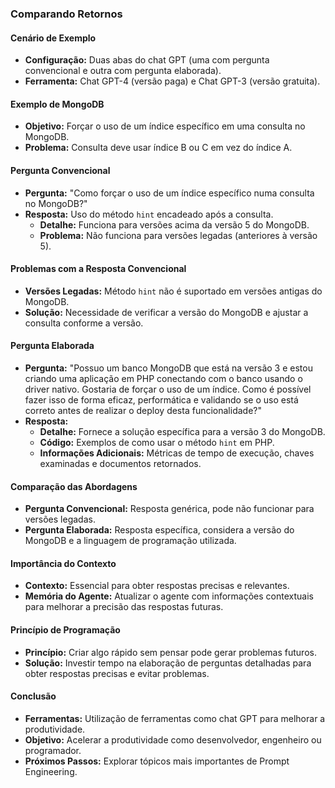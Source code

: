 ### Comparando Retornos

#### Cenário de Exemplo

- **Configuração:** Duas abas do chat GPT (uma com pergunta convencional e outra com pergunta elaborada).
- **Ferramenta:** Chat GPT-4 (versão paga) e Chat GPT-3 (versão gratuita).

#### Exemplo de MongoDB

- **Objetivo:** Forçar o uso de um índice específico em uma consulta no MongoDB.
- **Problema:** Consulta deve usar índice B ou C em vez do índice A.

#### Pergunta Convencional

- **Pergunta:** "Como forçar o uso de um índice específico numa consulta no MongoDB?"
- **Resposta:** Uso do método `hint` encadeado após a consulta.
  - **Detalhe:** Funciona para versões acima da versão 5 do MongoDB.
  - **Problema:** Não funciona para versões legadas (anteriores à versão 5).

#### Problemas com a Resposta Convencional

- **Versões Legadas:** Método `hint` não é suportado em versões antigas do MongoDB.
- **Solução:** Necessidade de verificar a versão do MongoDB e ajustar a consulta conforme a versão.

#### Pergunta Elaborada

- **Pergunta:** "Possuo um banco MongoDB que está na versão 3 e estou criando uma aplicação em PHP conectando com o banco usando o driver nativo. Gostaria de forçar o uso de um índice. Como é possível fazer isso de forma eficaz, performática e validando se o uso está correto antes de realizar o deploy desta funcionalidade?"
- **Resposta:**
  - **Detalhe:** Fornece a solução específica para a versão 3 do MongoDB.
  - **Código:** Exemplos de como usar o método `hint` em PHP.
  - **Informações Adicionais:** Métricas de tempo de execução, chaves examinadas e documentos retornados.

#### Comparação das Abordagens

- **Pergunta Convencional:** Resposta genérica, pode não funcionar para versões legadas.
- **Pergunta Elaborada:** Resposta específica, considera a versão do MongoDB e a linguagem de programação utilizada.

#### Importância do Contexto

- **Contexto:** Essencial para obter respostas precisas e relevantes.
- **Memória do Agente:** Atualizar o agente com informações contextuais para melhorar a precisão das respostas futuras.

#### Princípio de Programação

- **Princípio:** Criar algo rápido sem pensar pode gerar problemas futuros.
- **Solução:** Investir tempo na elaboração de perguntas detalhadas para obter respostas precisas e evitar problemas.

#### Conclusão

- **Ferramentas:** Utilização de ferramentas como chat GPT para melhorar a produtividade.
- **Objetivo:** Acelerar a produtividade como desenvolvedor, engenheiro ou programador.
- **Próximos Passos:** Explorar tópicos mais importantes de Prompt Engineering.
